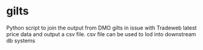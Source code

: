 # gilts
Python script to join the output from DMO gilts in issue with Tradeweb latest
price data and output a csv file. csv file can be used to lod into downstream
db systems
